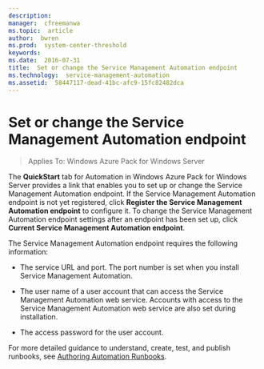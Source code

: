 ```yaml
---
description:  
manager:  cfreemanwa
ms.topic:  article
author:  bwren
ms.prod:  system-center-threshold
keywords:  
ms.date:  2016-07-31
title:  Set or change the Service Management Automation endpoint
ms.technology:  service-management-automation
ms.assetid:  58447117-dead-41bc-afc9-15fc82482dca
---
```


# Set or change the Service Management Automation endpoint

>Applies To: Windows Azure Pack for Windows Server

The **QuickStart** tab for Automation in Windows Azure Pack for Windows Server provides a link that enables you to set up or change the Service Management Automation endpoint. If the Service Management Automation endpoint is not yet registered, click **Register the Service Management Automation endpoint** to configure it. To change the Service Management Automation endpoint settings after an endpoint has been set up, click **Current Service Management Automation endpoint**.

The Service Management Automation endpoint requires the following information:

-   The service URL and port. The port number is set when you install Service Management Automation.

-   The user name of a user account that can access the Service Management Automation web service. Accounts with access to the Service Management Automation web service are also set during installation.

-   The access password for the user account.

For more detailed guidance to understand, create, test, and publish runbooks, see [Authoring Automation Runbooks](Authoring-Automation-Runbooks.md).
